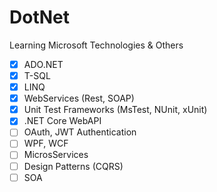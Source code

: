 # DotNet
Learning Microsoft Technologies & Others
- [x] ADO.NET
- [x] T-SQL
- [x] LINQ
- [x] WebServices (Rest, SOAP)
- [x] Unit Test Frameworks (MsTest, NUnit, xUnit)
- [x] .NET Core WebAPI
- [ ] OAuth, JWT Authentication
- [ ] WPF, WCF
- [ ] MicrosServices
- [ ] Design Patterns (CQRS)
- [ ] SOA
